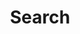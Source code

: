 ---
title: "Search" # in any language you want
layout: "search" # is necessary
url: /search/
# description: "Description for Search"
summary: "search"
placeholder: "placeholder text in search input box"
---